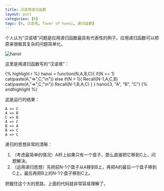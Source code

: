 ```yaml
---
title: 汉诺塔递归运算
layout: post
categories: [R]
tags: [R, 汉诺塔, Tower of hanoi, 递归运算]
---
```

个人认为“汉诺塔”问题是应用递归函数最具有代表性的例子。应用递归函数可以把原来很极其复杂的问题简单化。

![hanoi][1]

这里是用递归函数写的“汉诺塔”：

{% highlight r %}
hanoi = function(N,A,B,C){
  if(N == 1)
    cat(paste(A,"=>",C,"\n")) else
      if(N > 1){
        Recall(N-1,A,C,B)
        cat(paste(A,"=>",C,"\n"))
        Recall(N-1,B,A,C)
      }
}
hanoi(3, "A", "B", "C")
{% endhighlight %}

这是运行的结果：

    A => C
	A => B
	C => B
	A => C
	B => A
	B => C
	A => C 

递归的思想非常的清晰：

1. （考虑最简单的情况）A杆上如果只有一个盘子，那么直接把它移到C上，问题解决。
2. （运用递归思想）先把前N-1个盘子从A移到B上，再把A的最后一个盘子移到C上，最后再把B上的N-1个盘子移到C上。

把握住这个大的思路，上面的代码就非常容易理解了。

[1]: http://i.imgur.com/sIV442R.gif
